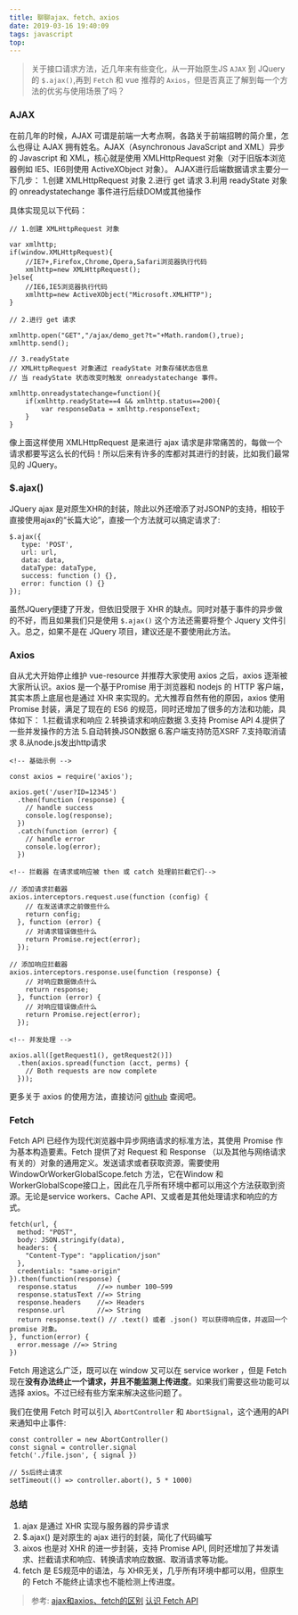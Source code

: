 ```yaml
---
title: 聊聊ajax、fetch、axios
date: 2019-03-16 19:40:09
tags: javascript
top:
---
```


> 关于接口请求方法，近几年来有些变化，从一开始原生JS `AJAX` 到 JQuery 的 `$.ajax()`,再到 `Fetch` 和 vue 推荐的 `Axios`，但是否真正了解到每一个方法的优劣与使用场景了吗？

### AJAX
在前几年的时候，AJAX 可谓是前端一大考点啊，各路关于前端招聘的简介里，怎么也得让 AJAX 拥有姓名。AJAX（Asynchronous JavaScript and XML）异步的 Javascript 和 XML，核心就是使用 XMLHttpRequest 对象（对于旧版本浏览器例如 IE5、IE6则使用 ActiveXObject 对象）。
AJAX进行后端数据请求主要分一下几步：
1.创建 XMLHttpRequest 对象
2.进行 get 请求
3.利用 readyState 对象的 onreadystatechange 事件进行后续DOM或其他操作

具体实现见以下代码：
```
// 1.创建 XMLHttpRequest 对象

var xmlhttp;
if(window.XMLHttpRequest){
	//IE7+,Firefox,Chrome,Opera,Safari浏览器执行代码
	xmlhttp=new XMLHttpRequest();
}else{
	//IE6,IE5浏览器执行代码
	xmlhttp=new ActiveXObject("Microsoft.XMLHTTP");
}

// 2.进行 get 请求

xmlhttp.open("GET","/ajax/demo_get?t="+Math.random(),true);
xmlhttp.send();

// 3.readyState 
// XMLHttpRequest 对象通过 readyState 对象存储状态信息
// 当 readyState 状态改变时触发 onreadystatechange 事件。

xmlhttp.onreadystatechange=function(){
    if(xmlhttp.readyState==4 && xmlhttp.status==200){
        var responseData = xmlhttp.responseText;
    }
}
```

像上面这样使用 XMLHttpRequest 是来进行 ajax 请求是非常痛苦的，每做一个请求都要写这么长的代码！所以后来有许多的库都对其进行的封装，比如我们最常见的 JQuery。

### $.ajax()
JQuery ajax 是对原生XHR的封装，除此以外还增添了对JSONP的支持，相较于直接使用ajax的“长篇大论”，直接一个方法就可以搞定请求了:
```
$.ajax({
   type: 'POST',
   url: url,
   data: data,
   dataType: dataType,
   success: function () {},
   error: function () {}
});
```
虽然JQuery便捷了开发，但依旧受限于 XHR 的缺点。同时对基于事件的异步做的不好，而且如果我们只是使用 `$.ajax()` 这个方法还需要将整个 Jquery 文件引入。总之，如果不是在 JQuery 项目，建议还是不要使用此方法。

### Axios
自从尤大开始停止维护 vue-resource 并推荐大家使用 axios 之后，axios 逐渐被大家所认识。axios 是一个基于Promise 用于浏览器和 nodejs 的 HTTP 客户端，其实本质上底层也是通过 XHR 来实现的。尤大推荐自然有他的原因，axios 使用 Promise 封装，满足了现在的 ES6 的规范，同时还增加了很多的方法和功能，具体如下：
1.拦截请求和响应
2.转换请求和响应数据
3.支持 Promise API
4.提供了一些并发操作的方法
5.自动转换JSON数据
6.客户端支持防范XSRF
7.支持取消请求
8.从node.js发出http请求

```
<!-- 基础示例 -->

const axios = require('axios');

axios.get('/user?ID=12345')
  .then(function (response) {
    // handle success
    console.log(response);
  })
  .catch(function (error) {
    // handle error
    console.log(error);
  })

<!-- 拦截器 在请求或响应被 then 或 catch 处理前拦截它们-->

// 添加请求拦截器
axios.interceptors.request.use(function (config) {
    // 在发送请求之前做些什么
    return config;
  }, function (error) {
    // 对请求错误做些什么
    return Promise.reject(error);
  });

// 添加响应拦截器
axios.interceptors.response.use(function (response) {
    // 对响应数据做点什么
    return response;
  }, function (error) {
    // 对响应错误做点什么
    return Promise.reject(error);
  });

<!-- 并发处理 -->

axios.all([getRequest1(), getRequest2()])
  .then(axios.spread(function (acct, perms) {
    // Both requests are now complete
  }));

```

更多关于 axios 的使用方法，直接访问 [github](https://github.com/axios/axios) 查阅吧。

### Fetch
Fetch API 已经作为现代浏览器中异步网络请求的标准方法，其使用 Promise 作为基本构造要素。Fetch 提供了对 Request 和 Response （以及其他与网络请求有关的）对象的通用定义。发送请求或者获取资源，需要使用 WindowOrWorkerGlobalScope.fetch 方法，它在Window 和 WorkerGlobalScope接口上，因此在几乎所有环境中都可以用这个方法获取到资源。无论是service workers、Cache API、又或者是其他处理请求和响应的方式。

```
fetch(url, {
  method: "POST",
  body: JSON.stringify(data),
  headers: {
    "Content-Type": "application/json"
  },
  credentials: "same-origin"
}).then(function(response) {
  response.status     //=> number 100–599
  response.statusText //=> String
  response.headers    //=> Headers
  response.url        //=> String
  return response.text() // .text() 或者 .json() 可以获得响应体，并返回一个 promise 对象。
}, function(error) {
  error.message //=> String
})
```
Fetch 用途这么广泛，既可以在 window 又可以在 service worker ，但是 Fetch 现在**没有办法终止一个请求，并且不能监测上传进度**。如果我们需要这些功能可以选择 axios。不过已经有些方案来解决这些问题了。

我们在使用 Fetch 时可以引入 `AbortController` 和 `AbortSignal`，这个通用的API来通知中止事件:

```
const controller = new AbortController()
const signal = controller.signal
fetch('./file.json', { signal })

// 5s后终止请求
setTimeout(() => controller.abort(), 5 * 1000)

```

### 总结
1. ajax 是通过 XHR 实现与服务器的异步请求
2. $.ajax() 是对原生的 ajax 进行的封装，简化了代码编写
3. aixos 也是对 XHR 的进一步封装，支持 Promise API, 同时还增加了并发请求、拦截请求和响应、转换请求响应数据、取消请求等功能。
4. fetch 是 ES规范中的语法，与 XHR无关，几乎所有环境中都可以用，但原生的 Fetch 不能终止请求也不能检测上传进度。


>参考:
>[ajax和axios、fetch的区别](https://www.jianshu.com/p/8bc48f8fde75)
>[认识 Fetch API](https://mp.weixin.qq.com/s/qM_tvb2-A__hdjjgnS1y6w)